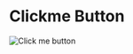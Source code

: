 # Clickme Button
![Click me button](https://usersnap.com/blog/wp-content/uploads/2016/08/evolution-button-webdesign.png)
